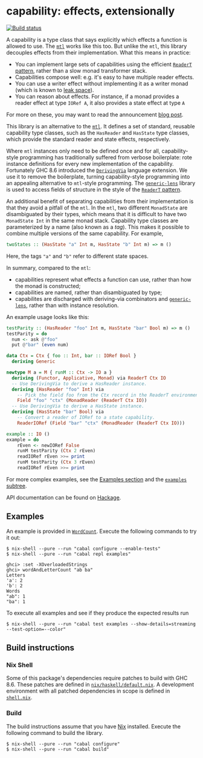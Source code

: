 # capability: effects, extensionally

[![Build status](https://badge.buildkite.com/a44574059e13fc443caa437226af5ae5e67b6a5ae012534712.svg?branch=master)](https://buildkite.com/tweag-1/capability)

A capability is a type class that says explicitly which effects
a function is allowed to use. The [`mtl`][mtl] works like this too.
But unlike the `mtl`, this library decouples effects from their
implementation. What this means in practice:

- You can implement large sets of capabilities using the
  efficient [`ReaderT` pattern][readert], rather than a slow monad
  transformer stack.
- Capabilities compose well: e.g. it's easy to have multiple reader
  effects.
- You can use a writer effect without implementing it as a writer
  monad (which is known to [leak space][writer-space-leak]).
- You can reason about effects. For instance, if a monad provides a
 reader effect at type `IORef A`, it also provides a state effect at type `A`

For more on these, you may want to read the announcement [blog
 post][blog].

This library is an alternative to the [`mtl`][mtl]. It defines a set
of standard, reusable capability type classes, such as the `HasReader`
and `HasState` type classes, which provide the standard reader and
state effects, respectively.

Where `mtl` instances only need to be defined once and for all,
capability-style programming has traditionally suffered from verbose
boilerplate: rote instance definitions for every new implementation of
the capability. Fortunately GHC 8.6 introduced
the [`DerivingVia`][deriving-via] language extension. We use it to
remove the boilerplate, turning capability-style programming into an
appealing alternative to `mtl`-style programming. The
[`generic-lens`][generic-lens] library is used to access fields of
structure in the style of the [`ReaderT` pattern][readert].

An additional benefit of separating capabilities from their
implementation is that they avoid a pitfall of the `mtl`. In the
`mtl`, two different `MonadState` are disambiguated by their types,
which means that it is difficult to have two `MonadState Int` in the
same monad stack. Capability type classes are parameterized by a name
(also known as a *tag*). This makes it possible to combine multiple
versions of the same capability. For example,

```haskell
twoStates :: (HasState "a" Int m, HasState "b" Int m) => m ()
```

Here, the tags `"a"` and `"b"` refer to different state spaces.

In summary, compared to the `mtl`:

- capabilities represent what effects a function can use, rather than
  how the monad is constructed;
- capabilities are named, rather than disambiguated by type;
- capabilites are discharged with deriving-via combinators
  and [`generic-lens`][generic-lens], rather than with instance
  resolution.

An example usage looks like this:

``` haskell
testParity :: (HasReader "foo" Int m, HasState "bar" Bool m) => m ()
testParity = do
  num <- ask @"foo"
  put @"bar" (even num)

data Ctx = Ctx { foo :: Int, bar :: IORef Bool }
  deriving Generic

newtype M a = M { runM :: Ctx -> IO a }
  deriving (Functor, Applicative, Monad) via ReaderT Ctx IO
  -- Use DerivingVia to derive a HasReader instance.
  deriving (HasReader "foo" Int) via
    -- Pick the field foo from the Ctx record in the ReaderT environment.
    Field "foo" "ctx" (MonadReader (ReaderT Ctx IO))
  -- Use DerivingVia to derive a HasState instance.
  deriving (HasState "bar" Bool) via
    -- Convert a reader of IORef to a state capability.
    ReaderIORef (Field "bar" "ctx" (MonadReader (ReaderT Ctx IO)))

example :: IO ()
example = do
    rEven <- newIORef False
    runM testParity (Ctx 2 rEven)
    readIORef rEven >>= print
    runM testParity (Ctx 3 rEven)
    readIORef rEven >>= print
```

For more complex examples, see the [Examples section](#examples) and
the [`examples` subtree](./examples).

API documentation can be found on
[Hackage](http://hackage.haskell.org/package/capability).

[circleci]: https://circleci.com/gh/tweag/capabilities-via/tree/master
[mtl]: http://hackage.haskell.org/package/mtl
[blog]: https://www.tweag.io/posts/2018-10-04-capability.html
[deriving-via]: https://downloads.haskell.org/~ghc/8.6.1/docs/html/users_guide/glasgow_exts.html#deriving-via
[generic-lens]: https://hackage.haskell.org/package/generic-lens
[readert]: https://www.fpcomplete.com/blog/2017/06/readert-design-pattern
[writer-space-leak]: https://blog.infinitenegativeutility.com/2016/7/writer-monads-and-space-leaks

## Examples

An example is provided in [`WordCount`](examples/WordCount.hs).
Execute the following commands to try it out:

```
$ nix-shell --pure --run "cabal configure --enable-tests"
$ nix-shell --pure --run "cabal repl examples"

ghci> :set -XOverloadedStrings
ghci> wordAndLetterCount "ab ba"
Letters
'a': 2
'b': 2
Words
"ab": 1
"ba": 1
```

To execute all examples and see if they produce the expected results run

```
$ nix-shell --pure --run "cabal test examples --show-details=streaming --test-option=--color"
```

## Build instructions

### Nix Shell

Some of this package's dependencies require patches to build with GHC 8.6.
These patches are defined in
[`nix/haskell/default.nix`](nix/haskell/default.nix).
A development environment with all patched dependencies in scope is defined in
[`shell.nix`](shell.nix).

### Build

The build instructions assume that you have [Nix][nix] installed.
Execute the following command to build the library.

```
$ nix-shell --pure --run "cabal configure"
$ nix-shell --pure --run "cabal build"
```

[nix]: https://nixos.org/nix/
